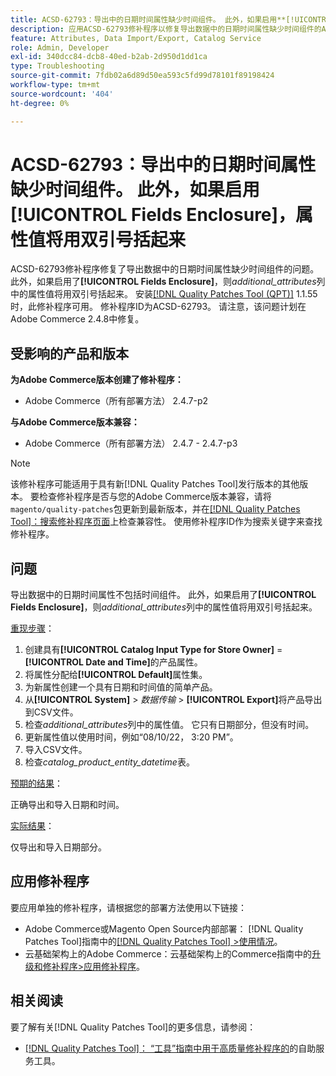 ```yaml
---
title: ACSD-62793：导出中的日期时间属性缺少时间组件。 此外，如果启用**[!UICONTROL Fields Enclosure]**，属性值会用双引号括起来
description: 应用ACSD-62793修补程序以修复导出数据中的日期时间属性缺少时间组件的Adobe Commerce问题。 此外，如果启用了**[!UICONTROL Fields Enclosure]**，则*additional_attributes*列中的属性值将用双引号括起来。
feature: Attributes, Data Import/Export, Catalog Service
role: Admin, Developer
exl-id: 340dcc84-dcb8-40ed-b2ab-2d950d1dd1ca
type: Troubleshooting
source-git-commit: 7fdb02a6d89d50ea593c5fd99d78101f89198424
workflow-type: tm+mt
source-wordcount: '404'
ht-degree: 0%

---
```


# ACSD-62793：导出中的日期时间属性缺少时间组件。 此外，如果启用&#x200B;**[!UICONTROL Fields Enclosure]**，属性值将用双引号括起来

ACSD-62793修补程序修复了导出数据中的日期时间属性缺少时间组件的问题。 此外，如果启用了&#x200B;**[!UICONTROL Fields Enclosure]**，则&#x200B;*additional_attributes*&#x200B;列中的属性值将用双引号括起来。 安装[[!DNL Quality Patches Tool (QPT)]](/help/tools/quality-patches-tool/quality-patches-tool-to-self-serve-quality-patches.md) 1.1.55时，此修补程序可用。 修补程序ID为ACSD-62793。 请注意，该问题计划在Adobe Commerce 2.4.8中修复。

## 受影响的产品和版本

**为Adobe Commerce版本创建了修补程序：**

* Adobe Commerce（所有部署方法） 2.4.7-p2

**与Adobe Commerce版本兼容：**

* Adobe Commerce（所有部署方法） 2.4.7 - 2.4.7-p3

>[!NOTE]
>
>该修补程序可能适用于具有新[!DNL Quality Patches Tool]发行版本的其他版本。 要检查修补程序是否与您的Adobe Commerce版本兼容，请将`magento/quality-patches`包更新到最新版本，并在[[!DNL Quality Patches Tool]：搜索修补程序页面](https://experienceleague.adobe.com/tools/commerce-quality-patches/index.html)上检查兼容性。 使用修补程序ID作为搜索关键字来查找修补程序。

## 问题

导出数据中的日期时间属性不包括时间组件。 此外，如果启用了&#x200B;**[!UICONTROL Fields Enclosure]**，则&#x200B;*additional_attributes*&#x200B;列中的属性值将用双引号括起来。

<u>重现步骤</u>：

1. 创建具有&#x200B;**[!UICONTROL Catalog Input Type for Store Owner]** = **[!UICONTROL Date and Time]**&#x200B;的产品属性。
1. 将属性分配给&#x200B;**[!UICONTROL Default]**&#x200B;属性集。
1. 为新属性创建一个具有日期和时间值的简单产品。
1. 从&#x200B;**[!UICONTROL System]** > *数据传输* > **[!UICONTROL Export]**&#x200B;将产品导出到CSV文件。
1. 检查&#x200B;*additional_attributes*&#x200B;列中的属性值。 它只有日期部分，但没有时间。
1. 更新属性值以使用时间，例如“08/10/22， 3:20 PM”。
1. 导入CSV文件。
1. 检查&#x200B;*catalog_product_entity_datetime*&#x200B;表。

<u>预期的结果</u>：

正确导出和导入日期和时间。

<u>实际结果</u>：

仅导出和导入日期部分。

## 应用修补程序

要应用单独的修补程序，请根据您的部署方法使用以下链接：

* Adobe Commerce或Magento Open Source内部部署： [!DNL Quality Patches Tool]指南中的[[!DNL Quality Patches Tool] >使用情况](/help/tools/quality-patches-tool/usage.md)。
* 云基础架构上的Adobe Commerce：云基础架构上的Commerce指南中的[升级和修补程序>应用修补程序](https://experienceleague.adobe.com/docs/commerce-cloud-service/user-guide/develop/upgrade/apply-patches.html)。


## 相关阅读

要了解有关[!DNL Quality Patches Tool]的更多信息，请参阅：

* [[!DNL Quality Patches Tool]： “工具”指南中用于高质量修补程序的](/help/tools/quality-patches-tool/quality-patches-tool-to-self-serve-quality-patches.md)的自助服务工具。
